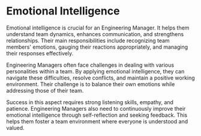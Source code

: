 # Emotional Intelligence

Emotional intelligence is crucial for an Engineering Manager. It helps them understand team dynamics, enhances communication, and strengthens relationships. Their main responsibilities include recognizing team members' emotions, gauging their reactions appropriately, and managing their responses effectively. 

Engineering Managers often face challenges in dealing with various personalities within a team. By applying emotional intelligence, they can navigate these difficulties, resolve conflicts, and maintain a positive working environment. Their challenge is to balance their own emotions while addressing those of their team.

Success in this aspect requires strong listening skills, empathy, and patience. Engineering Managers also need to continuously improve their emotional intelligence through self-reflection and seeking feedback. This helps them foster a team environment where everyone is understood and valued.